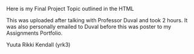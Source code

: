 
Here is my Final Project Topic outlined in the HTML 

This was uploaded after talking with Professor Duval and took 2 hours. 
It was also personally emailed to Duval before this was poster to my Assignments Portfolio. 

Yuuta Rikki Kendall (yrk3)
